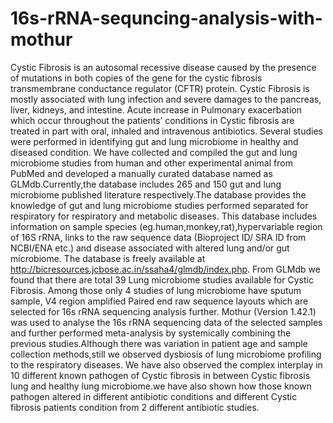 # 16s-rRNA-sequncing-analysis-with-mothur
Cystic Fibrosis is an autosomal recessive disease caused by the presence of mutations in both copies of the gene for the cystic fibrosis transmembrane conductance regulator (CFTR) protein. Cystic Fibrosis is mostly associated with lung infection and severe damages to the pancreas, liver, kidneys, and intestine. Acute increase in Pulmonary exacerbation which occur throughout the patients’ conditions in Cystic fibrosis are treated in part with oral, inhaled and intravenous antibiotics. Several studies were performed in identifying gut and lung microbiome in healthy and diseased condition. We have collected and compiled the gut and lung microbiome studies from human and other experimental animal from PubMed and developed a manually curated database named as GLMdb.Currently,the database includes 265 and 150 gut and lung microbiome published literature respectively.The database provides the knowledge of gut and lung microbiome studies performed separated for respiratory for respiratory and metabolic diseases. This database includes information on sample species (eg.human,monkey,rat),hypervariable region of 16S rRNA, links to the raw sequence data (Bioproject ID/ SRA ID from NCBI/ENA etc.) and disease associated with altered lung and/or gut microbiome. The database is freely available at http://bicresources.jcbose.ac.in/ssaha4/glmdb/index.php. From GLMdb we found that there are total 39 Lung microbiome studies available for Cystic Fibrosis. Among those only 4 studies of lung microbiome have sputum sample, V4 region amplified Paired end raw sequence layouts which are selected for 16s rRNA sequencing analysis further. Mothur (Version 1.42.1) was used to analyse the 16s rRNA sequencing data of the selected samples and further performed meta-analysis by systemically combining the previous studies.Although there was variation in patient age and sample collection methods,still we observed dysbiosis of lung microbiome profiling to the respiratory diseases. We have also observed the complex interplay in 10 different known pathogen of Cystic fibrosis in between Cystic fibrosis lung and healthy lung microbiome.we have also shown how those known pathogen altered in different antibiotic conditions and different Cystic fibrosis patients condition from 2 different antibiotic studies.
